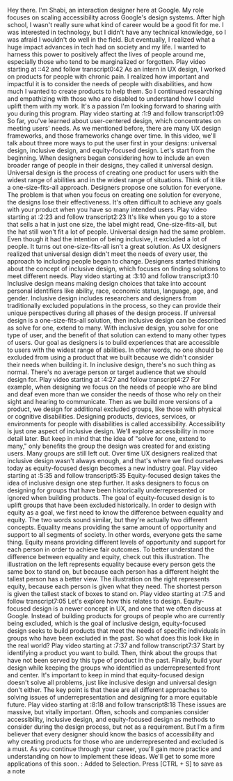 Hey there. I'm Shabi, an interaction designer here at Google. My role focuses on scaling accessibility across Google's design systems. After high school, I wasn't really sure what kind of career would be a good fit for me. I was interested in technology, but I didn't have any technical knowledge, so I was afraid I wouldn't do well in the field. But eventually, I realized what a huge impact advances in tech had on society and my life. I wanted to harness this power to positively affect the lives of people around me, especially those who tend to be marginalized or forgotten.
Play video starting at ::42 and follow transcript0:42
As an intern in UX design, I worked on products for people with chronic pain. I realized how important and impactful it is to consider the needs of people with disabilities, and how much I wanted to create products to help them. So I continued researching and empathizing with those who are disabled to understand how I could uplift them with my work. It's a passion I'm looking forward to sharing with you during this program.
Play video starting at :1:9 and follow transcript1:09
So far, you've learned about user-centered design, which concentrates on meeting users' needs. As we mentioned before, there are many UX design frameworks, and those frameworks change over time. In this video, we'll talk about three more ways to put the user first in your designs: universal design, inclusive design, and equity-focused design. Let's start from the beginning. When designers began considering how to include an even broader range of people in their designs, they called it universal design. Universal design is the process of creating one product for users with the widest range of abilities and in the widest range of situations. Think of it like a one-size-fits-all approach. Designers propose one solution for everyone. The problem is that when you focus on creating one solution for everyone, the designs lose their effectiveness. It's often difficult to achieve any goals with your product when you have so many intended users.
Play video starting at :2:23 and follow transcript2:23
It's like when you go to a store that sells a hat in just one size, the label might read, One-size-fits-all, but the hat still won't fit a lot of people. Universal design had the same problem. Even though it had the intention of being inclusive, it excluded a lot of people. It turns out one-size-fits-all isn't a great solution. As UX designers realized that universal design didn't meet the needs of every user, the approach to including people began to change. Designers started thinking about the concept of inclusive design, which focuses on finding solutions to meet different needs.
Play video starting at :3:10 and follow transcript3:10
Inclusive design means making design choices that take into account personal identifiers like ability, race, economic status, language, age, and gender. Inclusive design includes researchers and designers from traditionally excluded populations in the process, so they can provide their unique perspectives during all phases of the design process. If universal design is a one-size-fits-all solution, then inclusive design can be described as solve for one, extend to many. With inclusive design, you solve for one type of user, and the benefit of that solution can extend to many other types of users. Our goal as designers is to build experiences that are accessible to users with the widest range of abilities. In other words, no one should be excluded from using a product that we built because we didn't consider their needs when building it. In inclusive design, there's no such thing as normal. There's no average person or target audience that we should design for.
Play video starting at :4:27 and follow transcript4:27
For example, when designing we focus on the needs of people who are blind and deaf even more than we consider the needs of those who rely on their sight and hearing to communicate. Then as we build more versions of a product, we design for additional excluded groups, like those with physical or cognitive disabilities. Designing products, devices, services, or environments for people with disabilities is called accessibility. Accessibility is just one aspect of inclusive design. We'll explore accessibility in more detail later. But keep in mind that the idea of "solve for one, extend to many," only benefits the group the design was created for and existing users. Many groups are still left out. Over time UX designers realized that inclusive design wasn't always enough, and that's where we find ourselves today as equity-focused design becomes a new industry goal.
Play video starting at :5:35 and follow transcript5:35
Equity-focused design takes the idea of inclusive design one step further. It asks designers to focus on designing for groups that have been historically underrepresented or ignored when building products. The goal of equity-focused design is to uplift groups that have been excluded historically. In order to design with equity as a goal, we first need to know the difference between equality and equity. The two words sound similar, but they're actually two different concepts. Equality means providing the same amount of opportunity and support to all segments of society. In other words, everyone gets the same thing. Equity means providing different levels of opportunity and support for each person in order to achieve fair outcomes. To better understand the difference between equality and equity, check out this illustration. The illustration on the left represents equality because every person gets the same box to stand on, but because each person has a different height the tallest person has a better view. The illustration on the right represents equity, because each person is given what they need. The shortest person is given the tallest stack of boxes to stand on.
Play video starting at :7:5 and follow transcript7:05
Let's explore how this relates to design. Equity-focused design is a newer concept in UX, and one that we often discuss at Google. Instead of building products for groups of people who are currently being excluded, which is the goal of inclusive design, equity-focused design seeks to build products that meet the needs of specific individuals in groups who have been excluded in the past. So what does this look like in the real world?
Play video starting at :7:37 and follow transcript7:37
Start by identifying a product you want to build. Then, think about the groups that have not been served by this type of product in the past. Finally, build your design while keeping the groups who identified as underrepresented front and center. It's important to keep in mind that equity-focused design doesn't solve all problems, just like inclusive design and universal design don't either. The key point is that these are all different approaches to solving issues of underrepresentation and designing for a more equitable future.
Play video starting at :8:18 and follow transcript8:18
These issues are massive, but vitally important. Often, schools and companies consider accessibility, inclusive design, and equity-focused design as methods to consider during the design process, but not as a requirement. But I'm a firm believer that every designer should know the basics of accessibility and why creating products for those who are underrepresented and excluded is a must. As you continue through your career, you'll gain more practice and understanding on how to implement these ideas. We'll get to some more applications of this soon.
: Added to Selection. Press [CTRL + S] to save as a note